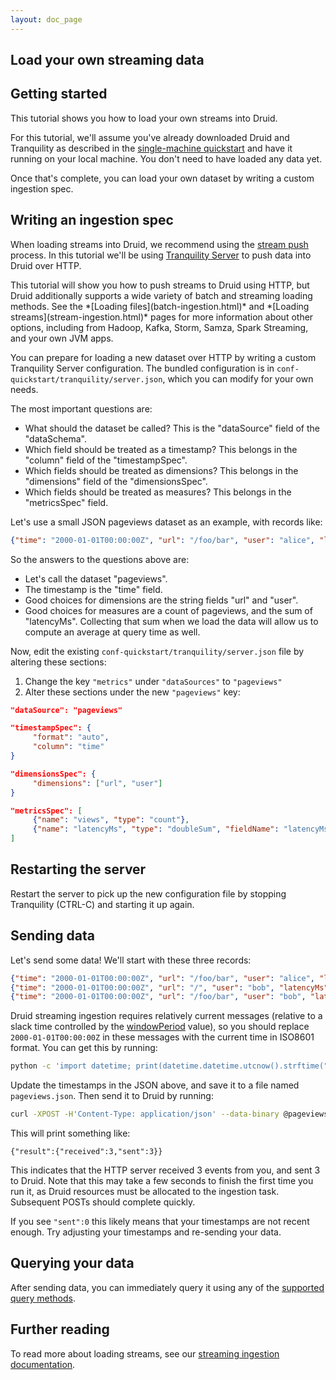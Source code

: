 ```yaml
---
layout: doc_page
---
```


## Load your own streaming data

## Getting started

This tutorial shows you how to load your own streams into Druid.

For this tutorial, we'll assume you've already downloaded Druid and Tranquility as described in 
the [single-machine quickstart](quickstart.html) and have it running on your local machine. You 
don't need to have loaded any data yet.

Once that's complete, you can load your own dataset by writing a custom ingestion spec.

## Writing an ingestion spec

When loading streams into Druid, we recommend using the [stream push](../ingestion/stream-push.html) 
process. In this tutorial we'll be using [Tranquility Server](../ingestion/stream-ingestion.html#server) to push 
data into Druid over HTTP.

<div class="note-info">
This tutorial will show you how to push streams to Druid using HTTP, but Druid additionally supports 
a wide variety of batch and streaming loading methods. See the *[Loading files](batch-ingestion.html)* 
and *[Loading streams](stream-ingestion.html)* pages for more information about other options, 
including from Hadoop, Kafka, Storm, Samza, Spark Streaming, and your own JVM apps.
</div>

You can prepare for loading a new dataset over HTTP by writing a custom Tranquility Server 
configuration. The bundled configuration is in `conf-quickstart/tranquility/server.json`, which 
you can modify for your own needs.

The most important questions are:

  * What should the dataset be called? This is the "dataSource" field of the "dataSchema".
  * Which field should be treated as a timestamp? This belongs in the "column" field of the "timestampSpec".
  * Which fields should be treated as dimensions? This belongs in the "dimensions" field of the "dimensionsSpec".
  * Which fields should be treated as measures? This belongs in the "metricsSpec" field.

Let's use a small JSON pageviews dataset as an example, with records like:

```json
{"time": "2000-01-01T00:00:00Z", "url": "/foo/bar", "user": "alice", "latencyMs": 32}
```

So the answers to the questions above are:

  * Let's call the dataset "pageviews".
  * The timestamp is the "time" field.
  * Good choices for dimensions are the string fields "url" and "user".
  * Good choices for measures are a count of pageviews, and the sum of "latencyMs". Collecting that 
sum when we load the data will allow us to compute an average at query time as well.

Now, edit the existing `conf-quickstart/tranquility/server.json` file by altering these 
sections:

  1. Change the key `"metrics"` under `"dataSources"` to `"pageviews"`
  2. Alter these sections under the new `"pageviews"` key:
  ```json
  "dataSource": "pageviews"
  ```

  ```json
  "timestampSpec": {
       "format": "auto",
       "column": "time"
  }
  ```

  ```json
  "dimensionsSpec": {
       "dimensions": ["url", "user"]
  }
  ```

  ```json
  "metricsSpec": [
       {"name": "views", "type": "count"},
       {"name": "latencyMs", "type": "doubleSum", "fieldName": "latencyMs"}
  ]
  ```

## Restarting the server

Restart the server to pick up the new configuration file by stopping Tranquility (CTRL-C) and starting it up again.

## Sending data

Let's send some data! We'll start with these three records:

```json
{"time": "2000-01-01T00:00:00Z", "url": "/foo/bar", "user": "alice", "latencyMs": 32}
{"time": "2000-01-01T00:00:00Z", "url": "/", "user": "bob", "latencyMs": 11}
{"time": "2000-01-01T00:00:00Z", "url": "/foo/bar", "user": "bob", "latencyMs": 45}
```

Druid streaming ingestion requires relatively current messages (relative to a slack time controlled by the 
[windowPeriod](ingestion-streams.html#segmentgranularity-and-windowperiod) value), so you should 
replace `2000-01-01T00:00:00Z` in these messages with the current time in ISO8601 format. You can 
get this by running:

```bash
python -c 'import datetime; print(datetime.datetime.utcnow().strftime("%Y-%m-%dT%H:%M:%SZ"))'
```

Update the timestamps in the JSON above, and save it to a file named `pageviews.json`. Then send 
it to Druid by running:

```bash
curl -XPOST -H'Content-Type: application/json' --data-binary @pageviews.json http://localhost:8200/v1/post/pageviews
```

This will print something like:

```
{"result":{"received":3,"sent":3}}
```

This indicates that the HTTP server received 3 events from you, and sent 3 to Druid. Note that 
this may take a few seconds to finish the first time you run it, as Druid resources must be 
allocated to the ingestion task. Subsequent POSTs should complete quickly.

If you see `"sent":0` this likely means that your timestamps are not recent enough. Try adjusting 
your timestamps and re-sending your data.

## Querying your data

After sending data, you can immediately query it using any of the 
[supported query methods](../querying/querying.html).

## Further reading

To read more about loading streams, see our [streaming ingestion documentation](../ingestion/stream-ingestion.html).
